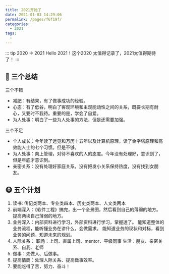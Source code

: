 ```yaml
---
title: 2021开始了
date: 2021-01-03 14:29:06
permalink: /pages/f6f19f/
categories:
  - 2021
tags:
  - 
---
```


::: tip 2020 -> 2021
Hello 2021！这个2020 太值得记录了，2021太值得期待了！
:::

<!-- more -->

## :tada: 三个总结

三个不错
- 减肥：有结果，有了做事成功的经验。
- 心态：有了低谷，明白了客观环境和主观能动性之间的关系，既要长期有耐心，又要时不我待。重要的是，学会了自爱。
- 为人处事：明白了一些为人处事的方法，但是还需要加强。

三个不足
- 个人成长：今年读了远见和万历十五年以及计算机原理。读了金字塔原理和高效能人士的七个习惯。但是不够。
- 为人处事：向上管理，对待不喜欢的人的态度。今年没有处理好，意识到了，但是年底才意识到。
- 亲密关系：没有处理好家庭关系，没有把发小关系保持热度，没有找到女朋友。

## :mask: 五个计划

1. 读书: 传记类两本、专业类四本、历史类两本、人文类两本
2. 前端深入：《软件工程》搞完，出一个全景图，然后看到自己的薄弱的地方。提高两块自己薄弱的地方。
3. 业务深入：内部资料进行学习，外部资料进行学习，掌握透了。
  能知道整体的业务流程，能听懂业务在讲什么，会做需求。
  能知道业务的现状和对标，看到业务的问题，知道未来的规划。
4. 人际关系：
  职场：上司、直属上司、mentor、平级同事
  生活：朋友、亲密关系、自我、老师
5. 做事：先做人、后做事。
6. 提高情商：处理人际关系、提高做事效率。
7. 要能吃得了苦，努力、奋斗！